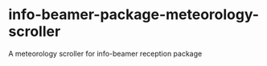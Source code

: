 # info-beamer-package-meteorology-scroller
A meteorology scroller for info-beamer reception package

